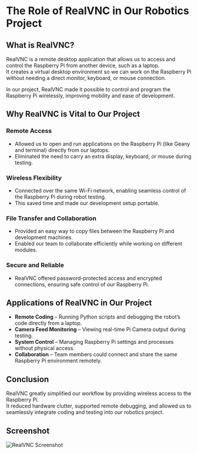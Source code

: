 # The Role of RealVNC in Our Robotics Project

## What is RealVNC?

RealVNC is a remote desktop application that allows us to access and control the Raspberry Pi from another device, such as a laptop.  
It creates a virtual desktop environment so we can work on the Raspberry Pi without needing a direct monitor, keyboard, or mouse connection.  

In our project, RealVNC made it possible to control and program the Raspberry Pi wirelessly, improving mobility and ease of development.

## Why RealVNC is Vital to Our Project

### Remote Access
- Allowed us to open and run applications on the Raspberry Pi (like Geany and terminal) directly from our laptops.  
- Eliminated the need to carry an extra display, keyboard, or mouse during testing.  

### Wireless Flexibility
- Connected over the same Wi-Fi network, enabling seamless control of the Raspberry Pi during robot testing.  
- This saved time and made our development setup portable.  

### File Transfer and Collaboration
- Provided an easy way to copy files between the Raspberry Pi and development machines.  
- Enabled our team to collaborate efficiently while working on different modules.  

### Secure and Reliable
- RealVNC offered password-protected access and encrypted connections, ensuring safe control of our Raspberry Pi.  

## Applications of RealVNC in Our Project

- **Remote Coding** – Running Python scripts and debugging the robot’s code directly from a laptop.  
- **Camera Feed Monitoring** – Viewing real-time Pi Camera output during testing.  
- **System Control** – Managing Raspberry Pi settings and processes without physical access.  
- **Collaboration** – Team members could connect and share the same Raspberry Pi environment remotely.  

## Conclusion

RealVNC greatly simplified our workflow by providing wireless access to the Raspberry Pi.  
It reduced hardware clutter, supported remote debugging, and allowed us to seamlessly integrate coding and testing into our robotics project.

## Screenshot

![RealVNC Screenshot](https://drive.google.com/uc?export=view&id=1xgYLHKLy6JmClIpf9iQawzV3YiZvoFFQ
)
